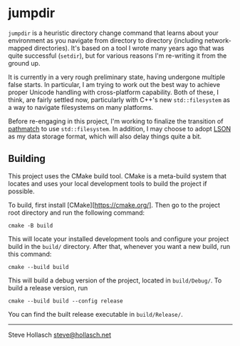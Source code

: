 jumpdir
====================================================================================================

`jumpdir` is a heuristic directory change command that learns about your environment as you navigate
from directory to directory (including network-mapped directories). It's based on a tool I wrote
many years ago that was quite successful (`setdir`), but for various reasons I'm re-writing it from
the ground up.

It is currently in a very rough preliminary state, having undergone multiple false starts. In
particular, I am trying to work out the best way to achieve proper Unicode handling with
cross-platform capability. Both of these, I think, are fairly settled now, particularly with C++'s
new `std::filesystem` as a way to navigate filesystems on many platforms.

Before re-engaging in this project, I'm working to finalize the transition of [pathmatch][] to use
`std::filesystem`. In addition, I may choose to adopt [LSON][] as my data storage format, which will
also delay things quite a bit.


Building
----------
This project uses the CMake build tool. CMake is a meta-build system that locates and uses your
local development tools to build the project if possible.

To build, first install [CMake][https://cmake.org/]. Then go to the project root directory and run
the following command:

    cmake -B build

This will locate your installed development tools and configure your project build in the `build/`
directory. After that, whenever you want a new build, run this command:

    cmake --build build

This will build a debug version of the project, located in `build/Debug/`. To build a release
version, run

    cmake --build build --config release

You can find the built release executable in `build/Release/`.



----
Steve Hollasch <steve@hollasch.net>



[pathmatch]: https://github.com/hollasch/pathmatch
[LSON]:      https://github.com/hollasch/lson
